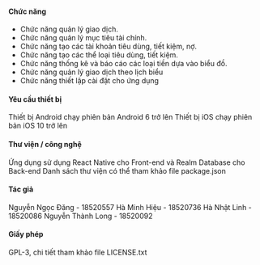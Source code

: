 #### Chức năng

- Chức năng quản lý giao dịch.
- Chức năng quản lý mục tiêu tài chính.
- Chức năng tạo các tài khoản tiêu dùng, tiết kiệm, nợ.
- Chức năng tạo các thể loại tiêu dùng, tiết kiệm.
- Chức năng thống kê và báo cáo các loại tiền dựa vào biểu đồ.
- Chức năng quản lý giao dịch theo lịch biểu
- Chức năng thiết lập cài đặt cho ứng dụng

#### Yêu cầu thiết bị

Thiết bị Android chạy phiên bản Android 6 trở lên
Thiết bị iOS chạy phiên bản iOS 10 trở lên

#### Thư viện / công nghệ

Ứng dụng sử dụng React Native cho Front-end và Realm Database cho Back-end
Danh sách thư viện có thể tham khảo file package.json

#### Tác giả

Nguyễn Ngọc Đăng - 18520557
Hà Minh Hiệu - 18520736
Hà Nhật Linh - 18520086
Nguyễn Thành Long - 18520092

#### Giấy phép

GPL-3, chi tiết tham khảo file LICENSE.txt
